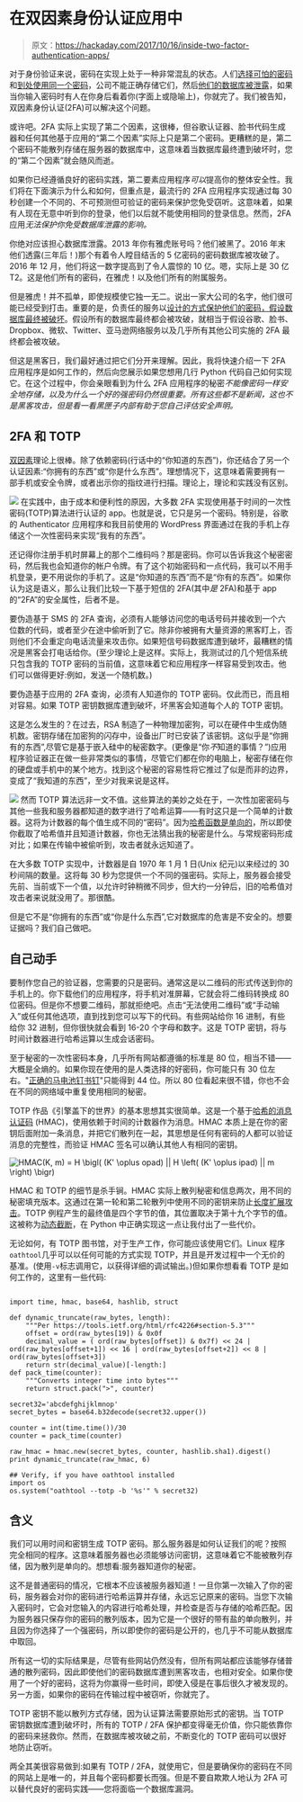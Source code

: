 # 在双因素身份认证应用中

> 原文：<https://hackaday.com/2017/10/16/inside-two-factor-authentication-apps/>

对于身份验证来说，密码在实现上处于一种非常混乱的状态。人们[选择可怕的密码](http://www.whatsmypass.com/the-top-500-worst-passwords-of-all-time)和[到处使用同一个密码](https://www.troyhunt.com/what-do-sony-and-yahoo-have-in-common/)，公司不能正确存储它们，然后[他们的数据库被泄露](https://haveibeenpwned.com/PwnedWebsites)，如果当你输入密码时有人在你身后看着你(字面上或隐喻上)，你就完了。我们被告知，双因素身份认证(2FA)可以解决这个问题。

或许吧。2FA 实际上实现了第二个因素，这很棒，但谷歌认证器、脸书代码生成器和任何其他基于应用的“第二个因素”实际上只是第二个密码。更糟糕的是，第二个密码不能散列存储在服务器的数据库中，这意味着当数据库最终遭到破坏时，您的“第二个因素”就会随风而逝。

如果你已经遵循良好的密码实践，第二要素应用程序*可以*提高你的整体安全性。我们将在下面演示为什么和如何，但重点是，最流行的 2FA 应用程序实现通过每 30 秒创建一个不同的、不可预测但可验证的密码来保护您免受窃听。这意味着，如果有人现在无意中听到你的登录，他们以后就不能使用相同的登录信息。然而，2FA 应用*无法保护你免受数据库泄露的影响。*

你绝对应该担心数据库泄露。2013 年你有雅虎账号吗？他们被黑了。2016 年末他们透露(三年后！)那个有着令人瞠目结舌的 5 亿密码的密码数据库被攻破了。2016 年 12 月，他们将这一数字提高到了令人震惊的 10 亿。嗯，实际上是 30 亿 T2。这是他们所有的密码，在雅虎！以及他们所有的附属服务。

但是雅虎！并不孤单，即使规模使它独一无二。说出一家大公司的名字，他们很可能已经受到打击。重要的是，负责任的服务以[设计的方式保护他们的密码，假设数据库最终被破坏](https://www.owasp.org/index.php/Password_Storage_Cheat_Sheet)。假设所有的数据库最终都会被攻破，就相当于假设谷歌、脸书、Dropbox、微软、Twitter、亚马逊网络服务以及几乎所有其他公司实施的 2FA 最终都会被攻破。

但这是黑客日，我们最好通过把它们分开来理解。因此，我将快速介绍一下 2FA 应用程序是如何工作的，然后向您展示如果您想用几行 Python 代码自己如何实现它。在这个过程中，你会亲眼看到为什么 2FA 应用程序的秘密*不能像密码一样安全地存储，以及为什么一个好的强密码仍然很重要。所有这些都不是新闻，这也不是黑客攻击，但是看一看黑匣子内部有助于您自己评估安全声明。*

## 2FA 和 TOTP

[双因素](https://twofactorauth.org/)理论上很棒。除了依赖密码(行话中的“你知道的东西”)，你还结合了另一个认证因素:“你拥有的东西”或“你是什么东西”。理想情况下，这意味着需要拥有一部手机或安全令牌，或者出示你的指纹进行扫描。理论上，理论和实践没有区别。

[![](img/92e80f9585f8a1ef13d8595fd2621f5f.png)](https://hackaday.com/wp-content/uploads/2017/10/2017-10-16-122250_1024x1368_scrot.png) 在实践中，由于成本和便利性的原因，大多数 2FA 实现使用基于时间的一次性密码(TOTP)算法进行认证的 app。也就是说，它只是另一个密码。特别是，谷歌的 Authenticator 应用程序和我目前使用的 WordPress 界面通过在我的手机上存储这个一次性密码来实现“我有的东西”。

还记得你注册手机时屏幕上的那个二维码吗？那是密码。你可以告诉我这个秘密密码，然后我也会知道你的帐户令牌。有了这个初始密码和一点代码，我可以不用手机登录，更不用说你的手机了。这是“你知道的东西”而不是“你有的东西”。如果你认为这是语义，那么让我们比较一下基于短信的 2FA(其中*是* 2FA)和基于 app 的“2FA”的安全属性，后者不是。

要伪造基于 SMS 的 2FA 查询，必须有人能够访问您的电话号码并接收到一个六位数的代码，或者至少在途中偷听到了它。除非你被拥有大量资源的黑客盯上，否则他们不会重定向电话流量来攻击你。如果短信号码数据库遭到破坏，最糟糕的情况是黑客会打电话给你。(至少理论上是这样。实际上，我测试过的几个短信系统只包含我的 TOTP 密码的当前值，这意味着它和应用程序一样容易受到攻击。他们可以做得更好:例如，发送一个随机数。)

要伪造基于应用的 2FA 查询，必须有人知道你的 TOTP 密码。仅此而已，而且相对容易。如果 TOTP 密钥数据库遭到破坏，坏黑客会知道每个人的 TOTP 密钥。

这是怎么发生的？在过去，RSA 制造了一种物理加密狗，可以在硬件中生成伪随机数。密钥存储在加密狗的闪存中，设备出厂时已安装了该密钥。这似乎是“你拥有的东西”,尽管它是基于嵌入硅中的秘密数字。(更像是“你*不*知道的事情？”)应用程序验证器正在做一些非常类似的事情，尽管它们都在你的电脑上，秘密存储在你的硬盘或手机中的某个地方。找到这个秘密的容易性将它推过了似是而非的边界，变成了“我知道的东西”，至少对我来说是这样。

[![](img/a5393855ee46b9627674cb1562ac0ae5.png)](https://hackaday.com/wp-content/uploads/2017/10/totp.png) 然而 TOTP 算法远非一文不值。这些算法的美妙之处在于，一次性加密密码与其他一些我和服务器都知道的数字进行了哈希运算——有时这只是一个简单的计数器。这将为计数器的每个值生成不同的“密码”。因为[哈希函数是单向的](https://en.wikipedia.org/wiki/Cryptographic_hash_function)，所以即使你截取了哈希值并且知道计数器，你也无法猜出我的秘密是什么。与常规密码形成对比；如果在传输中被偷听到，攻击者就永远知道了。

在大多数 TOTP 实现中，计数器是自 1970 年 1 月 1 日(Unix 纪元)以来经过的 30 秒间隔的数量。这将每 30 秒为您提供一个不同的强密码。实际上，服务器会接受先前、当前或下一个值，以允许时钟稍微不同步，但大约一分钟后，旧的哈希值对攻击者来说就没用了。那很酷。

但是它不是“你拥有的东西”或“你是什么东西”,它对数据库的危害是不安全的。想要证据吗？我们自己做吧。

## 自己动手

要制作您自己的验证器，您需要的只是密码。通常这是以二维码的形式传送到你的手机上的。你下载他们的应用程序，将手机对准屏幕，它就会将二维码转换成 80 位密码。但是你不想要二维码，那就拒绝吧。点击“无法使用二维码”或“手动输入”或任何其他选项，直到找到您可以写下的代码。有些网站给你 16 进制，有些给你 32 进制，但你很快就会看到 16-20 个字母和数字。这是 TOTP 密钥，将与时间计数器进行哈希运算以生成会话密码。

至于秘密的一次性密码本身，几乎所有网站都遵循的标准是 80 位，相当不错——大概是全熵的。如果你现在使用的是人类选择的好密码，你可能只有 30 位左右。"[正确的马电池钉书钉](https://www.xkcd.com/936/)"只能得到 44 位。所以 80 位看起来很不错，你也不会在不同的网络域中重复使用相同的秘密。

TOTP 作品《引擎盖下的世界》的基本思想其实很简单。这是一个基于[哈希的消息认证码](https://en.wikipedia.org/wiki/Hmac) (HMAC)，使用依赖于时间的计数器作为消息。HMAC 本质上是在你的密钥后面附加一条消息，并把它们散列在一起，其思想是任何有密码的人都可以验证消息的完整性，而验证 HMAC 签名可以确认其他人有相同的密钥。

![HMAC(K, m) = H \bigl( (K' \oplus opad) || H \left( (K' \oplus ipad) || m \right) \bigr)](img/d4bcbcd76132c72a256f10b00bdcc4aa.png)

HMAC 和 TOTP 的细节是杀手锏。HMAC 实际上散列秘密和信息两次，用不同的秘密填充版本。这通过在第一轮和第二轮散列中使用不同的密钥来防止[长度扩展攻击](http://blog.mmmonk.net/2012/09/sha-1-length-extension-attack-example.html)。TOTP 例程产生的最终值是四个字节的值，其位置取决于第十九个字节的值。这被称为[动态截断](https://tools.ietf.org/html/rfc4226#section-5.3)，在 Python 中正确实现这一点让我付出了一些代价。

无论如何，有 TOTP 图书馆，对于生产工作，你可能应该使用它们。Linux 程序`oathtool`几乎可以以任何可能的方式实现 TOTP，并且是开发过程中一个无价的基准。(使用`-v`标志调用它，以获得详细的调试输出。)但如果你想看看 TOTP 是如何工作的，这里有一些代码:

```

import time, hmac, base64, hashlib, struct

def dynamic_truncate(raw_bytes, length):
    """Per https://tools.ietf.org/html/rfc4226#section-5.3"""
    offset = ord(raw_bytes[19]) & 0x0f 
    decimal_value = ( ord(raw_bytes[offset]) & 0x7f) << 24 | ord(raw_bytes[offset+1]) << 16 | ord(raw_bytes[offset+2]) << 8 | ord(raw_bytes[offset+3]) 
    return str(decimal_value)[-length:] 
def pack_time(counter): 
    """Converts integer time into bytes""" 
    return struct.pack(">", counter)

secret32='abcdefghijklmnop'
secret_bytes = base64.b32decode(secret32.upper())

counter = int(time.time())/30
counter = pack_time(counter)

raw_hmac = hmac.new(secret_bytes, counter, hashlib.sha1).digest()
print dynamic_truncate(raw_hmac, 6)

## Verify, if you have oathtool installed
import os
os.system("oathtool --totp -b '%s'" % secret32)

```

## 含义

我们可以用时间和密钥生成 TOTP 密码。那么服务器是如何认证我们的呢？按照完全相同的程序。这意味着服务器也必须能够访问密钥，这意味着它不能被散列存储，因为散列是单向的。想想看:服务器知道你的秘密。

这不是普通密码的情况，它根本不应该被服务器知道！一旦你第一次输入了你的密码，服务器会对你的密码进行哈希运算并存储，永远忘记原来的密码。当您下次输入密码时，它会对您输入的内容进行哈希处理，并检查是否与存储的哈希匹配。因为服务器只保存你的密码的散列版本，因为它是一个很好的带有盐的单向散列，并且因为你选择了一个强密码，所以即使你的密码是公开的，也几乎不可能从数据库中取回。

所有这一切的实际结果是，尽管有些网站仍然没有，但所有网站都应该能够存储普通的散列密码，因此即使他们的密码数据库遭到黑客攻击，也相对安全。如果你使用了一个好的密码，这将为你赢得一些时间，即使入侵是在事后很久才被发现的。另一方面，如果你的密码在传输过程中被窃听，你就完了。

TOTP 密钥不能以散列方式存储，因为认证算法需要原始形式的密钥。当 TOTP 密钥数据库遭到破坏时，所有的 TOTP / 2FA 保护都变得毫无价值，你只能依靠你的密码来拯救你。然而，在数据库被攻破之前，不断变化的 TOTP 密码可以很好地防止窃听。

两全其美很容易做到:如果有 TOTP / 2FA，就使用它，但是要确保你的密码在不同的网站上是唯一的，并且每个密码都要长而强。但是不要自欺欺人地认为 2FA 可以替代良好的密码实践——您将面临一个数据库漏洞。
